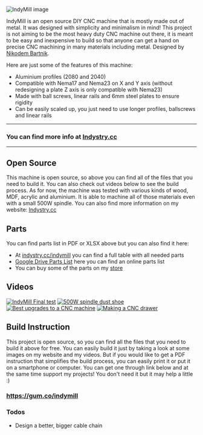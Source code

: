 ![IndyMill image](https://indystry.cc/wp-content/uploads/2021/10/1.2.jpg)

IndyMill is an open source DIY CNC machine that is mostly made out of metal. It was designed with simplicity and minimalism in mind! 
This project is not aiming to be the most heavy duty CNC machine out there, it is meant to be easy and inexpensive to build so that anyone can get a hand on precise CNC machining in many materials including metal.
Designed by [Nikodem Bartnik](https://www.youtube.com/nikodembartnik). 

Here are just some of the features of this machine:

  - Aluminium profiles (2080 and 2040)
  - Compatible with Nema17 and Nema23 on X and Y axis (without redesigning a plate Z axis is only compatible with Nema23)
  - Made with ball screws, linear rails and 6mm steel plates to ensure rigidity
  - Can be easily scaled up, you just need to use longer profiles, ballscrews and linear rails

***

### You can find more info at [Indystry.cc](https://indystry.cc/)

***

## Open Source
This machine is open source, so above you can find all of the files that you need to build it. You can also check out videos below to see the build process. As for now, the machine was tested with various kinds of wood, MDF, acrylic and aluminium. It is able to machine all of those materials even with a small 500W spindle.
You can also find more information on my website: [Indystry.cc](https://indystry.cc/indymill/)




## Parts

You can find parts list in PDF or XLSX above but you can also find it here:
  - At [indystry.cc/indymill](https://indystry.cc/indymill) you can find a full table with all needed parts
  - [Google Drive Parts List](https://docs.google.com/spreadsheets/d/19kC1wDViL0N2BjQgnNMfYSCzLNLKAHwQCY5Ngf8wU5I) here you can find an online parts list 
  - You can buy some of the parts on my [store](https://indystry.cc/store/)



## Videos

[![IndyMill Final test](https://img.youtube.com/vi/5jFCecZdbGs/0.jpg)](https://www.youtube.com/watch?v=5jFCecZdbGs)
[![500W spindle dust shoe](https://img.youtube.com/vi/k00IwDHeDQE/0.jpg)](https://www.youtube.com/watch?v=k00IwDHeDQE)
[![Best upgrades to a CNC machine](https://img.youtube.com/vi/VLe03TqoPkM/0.jpg)](https://www.youtube.com/watch?v=VLe03TqoPkM)
[![Making a CNC drawer](https://img.youtube.com/vi/OfrpIvfrLAs/0.jpg)](https://www.youtube.com/watch?v=OfrpIvfrLAs)




## Build Instruction
This project is open source, so you can find all the files that you need to build it above for free. You can easily build it just by taking a look at some images on my website and my videos.
But if you would like to get a PDF instruction that simplifies the build process, you can easily print it or put it on a smartphone or computer. You can get one through link below and at the same time support my projects! You don't need it but it may help a little :)

### https://gum.co/indymill



### Todos

 - Design a better, bigger cable chain

